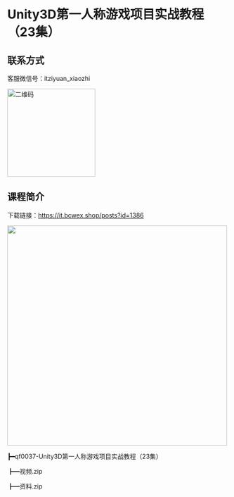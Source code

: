 # Unity3D第一人称游戏项目实战教程（23集）

## 联系方式

客服微信号：itziyuan_xiaozhi

<img src="https://ziyuanyun.oss-cn-guangzhou.aliyuncs.com/common/20240614073449/666b82192834a.jpg" width="200" height="200" alt="二维码">

## 课程简介

下载链接：https://it.bcwex.shop/posts?id=1386

<img src="https://ziyuanyun.oss-cn-guangzhou.aliyuncs.com/yun/20240515153923/664466ab4f4f7.jpg" width="500" alt="">

  ┣━qf0037-Unity3D第一人称游戏项目实战教程（23集）

 ┣━视频.zip

 ┣━资料.zip

  